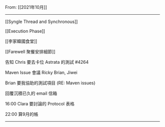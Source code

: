 From: [[2021年10月]]

---

[[Syngle Thread and Synchronous]]

[[Execution Phase]]

[[李家韓國食堂]]

[[Farewell 聚餐安排細節]]

告知 Chris 要去卡位 Astrata 的測試 #4264

Maven Issue 會議 Ricky Brian, Jiwei

Brian 要我協助的測試項目 (RE: Maven issues)

回覆沉積已久的 email 信箱

16:00 Clara 要討論的 Protocol 表格

22:00 算9月的帳

---

